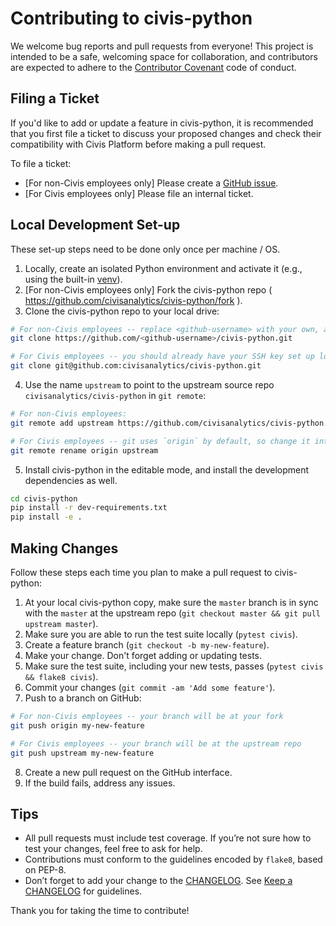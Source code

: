 # Contributing to civis-python

We welcome bug reports and pull requests from everyone!
This project is intended to be a safe, welcoming space for collaboration, and
contributors are expected to adhere to the
[Contributor Covenant](http://contributor-covenant.org) code of conduct.


## Filing a Ticket

If you'd like to add or update a feature in civis-python,
it is recommended that you first file a ticket to discuss your proposed changes
and check their compatibility with Civis Platform before making a pull request.

To file a ticket:

* [For non-Civis employees only] Please create a [GitHub issue](https://github.com/civisanalytics/civis-python/issues).
* [For Civis employees only] Please file an internal ticket.


## Local Development Set-up

These set-up steps need to be done only once per machine / OS.

1. Locally, create an isolated Python environment and activate it
   (e.g., using the built-in [venv](https://docs.python.org/3/tutorial/venv.html)).
2. [For non-Civis employees only] Fork the civis-python repo ( https://github.com/civisanalytics/civis-python/fork ).
3. Clone the civis-python repo to your local drive:

```bash
# For non-Civis employees -- replace <github-username> with your own, as you're cloning from your fork
git clone https://github.com/<github-username>/civis-python.git

# For Civis employees -- you should already have your SSH key set up locally and need git@ to push to this repo directly
git clone git@github.com:civisanalytics/civis-python.git
```

4. Use the name `upstream` to point to the upstream source repo `civisanalytics/civis-python` in `git remote`:

```bash
# For non-Civis employees:
git remote add upstream https://github.com/civisanalytics/civis-python.git

# For Civis employees -- git uses `origin` by default, so change it into `upstream`
git remote rename origin upstream
```

5. Install civis-python in the editable mode, and install the development dependencies as well.

```bash
cd civis-python
pip install -r dev-requirements.txt
pip install -e .
```

## Making Changes

Follow these steps each time you plan to make a pull request to civis-python:

1. At your local civis-python copy, make sure the `master` branch is in sync with the
   `master` at the upstream repo (`git checkout master && git pull upstream master`).
2. Make sure you are able to run the test suite locally (`pytest civis`).
3. Create a feature branch (`git checkout -b my-new-feature`).
4. Make your change. Don't forget adding or updating tests.
5. Make sure the test suite, including your new tests, passes
   (`pytest civis && flake8 civis`).
6. Commit your changes (`git commit -am 'Add some feature'`).
7. Push to a branch on GitHub:

```bash
# For non-Civis employees -- your branch will be at your fork
git push origin my-new-feature

# For Civis employees -- your branch will be at the upstream repo
git push upstream my-new-feature
```

8. Create a new pull request on the GitHub interface.
9. If the build fails, address any issues.

## Tips

- All pull requests must include test coverage. If you’re not sure how to test
  your changes, feel free to ask for help.
- Contributions must conform to the guidelines encoded by `flake8`, based on
  PEP-8.
- Don’t forget to add your change to the [CHANGELOG](CHANGELOG.md). See
  [Keep a CHANGELOG](http://keepachangelog.com/) for guidelines.

Thank you for taking the time to contribute!
